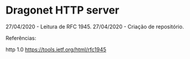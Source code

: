 # Dragonet HTTP server

27/04/2020 - Leitura de RFC 1945.
27/04/2020 - Criação de repositório.

Referências:

http 1.0
https://tools.ietf.org/html/rfc1945